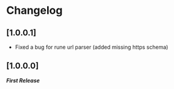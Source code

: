 # Changelog

## [1.0.0.1]
- Fixed a bug for rune url parser (added missing https schema)

## [1.0.0.0]

***First Release***
